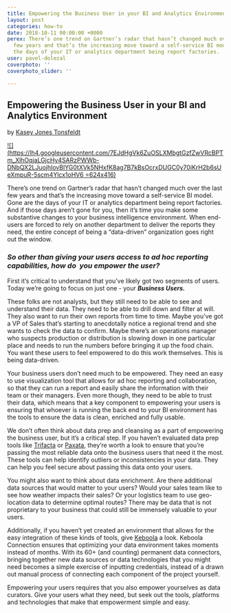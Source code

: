 ```yaml
---
title: Empowering the Business User in your BI and Analytics Environment
layout: post
categories: how-to
date: 2018-10-11 00:00:00 +0000
perex: There’s one trend on Gartner’s radar that hasn’t changed much over the last
  few years and that’s the increasing move toward a self-service BI model. Gone are
  the days of your IT or analytics department being report factories.
user: pavel-dolezal
coverphoto: ''
coverphoto_slider: ''

---
```

## Empowering the Business User in your BI and Analytics Environment

by [Kasey Jones Tonsfeldt](http://blog.keboola.com/author/20616)

[![](https://lh4.googleusercontent.com/7EJdHgVk6ZuOSLXMbgtGzfZwVRcBPTm_XlhOqjaLGjcHy4SARzPWWb-DNbQX2LJuojhlovBlYG0tXVk5NHxfK8ag7B7kBsOcrxDUGC0y70iKrH2b6sUeXmpuR-5scm4Ylcx1oHV6 =624x416)](http://blog.keboola.com/author/20616)

There’s one trend on Gartner’s radar that hasn’t changed much over the last few years and that’s the increasing move toward a self-service BI model. Gone are the days of your IT or analytics department being report factories. And if those days aren’t gone for you, then it’s time you make some substantive changes to your business intelligence environment. When end-users are forced to rely on another department to deliver the reports they need, the entire concept of being a “data-driven” organization goes right out the window.

### _So other than giving your users access to ad hoc reporting capabilities, how do  you empower the user?_

First it’s critical to understand that you’ve likely got two segments of users. Today we’re going to focus on just one - your **_Business Users._**

These folks are not analysts, but they still need to be able to see and understand their data. They need to be able to drill down and filter at will. They also want to run their own reports from time to time. Maybe you’ve got a VP of Sales that’s starting to anecdotally notice a regional trend and she wants to check the data to confirm. Maybe there’s an operations manager who suspects production or distribution is slowing down in one particular place and needs to run the numbers before bringing it up the food chain. You want these users to feel empowered to do this work themselves. This is being data-driven.

Your business users don’t need much to be empowered. They need an easy to use visualization tool that allows for ad hoc reporting and collaboration, so that they can run a report and easily share the information with their team or their managers. Even more though, they need to be able to trust their data, which means that a key component to empowering your users is ensuring that whoever is running the back end to your BI environment has the tools to ensure the data is clean, enriched and fully usable.

We don’t often think about data prep and cleansing as a part of empowering the business user, but it’s a critical step. If you haven’t evaluated data prep tools like [Trifacta](https://www.trifacta.com/) or [Paxata](http://www.paxata.com/), they’re worth a look to ensure that you’re passing the most reliable data onto the business users that need it the most. These tools can help identify outliers or inconsistencies in your data. They can help you feel secure about passing this data onto your users.

You might also want to think about data enrichment. Are there additional data sources that would matter to your users? Would your sales team like to see how weather impacts their sales? Or your logistics team to use geo-location data to determine optimal routes? There may be data that is not proprietary to your business that could still be immensely valuable to your users.

Additionally, if you haven’t yet created an environment that allows for the easy integration of these kinds of tools, give [Keboola](https://www.keboola.com/) a look. Keboola Connection ensures that optimizing your data environment takes moments instead of months. With its 60+ (and counting) permanent data connectors, bringing together new data sources or data technologies that you might need becomes a simple exercise of inputting credentials, instead of a drawn out manual process of connecting each component of the project yourself.

Empowering your users requires that you also empower yourselves as data curators. Give your users what they need, but seek out the tools, platforms and technologies that make that empowerment simple and easy.
